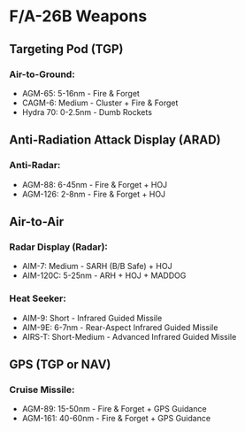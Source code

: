# F/A-26B Weapons

## **Targeting Pod (TGP)**

### **Air-to-Ground:**

- AGM-65: 5-16nm - Fire & Forget
- CAGM-6: Medium - Cluster + Fire & Forget
- Hydra 70: 0-2.5nm - Dumb Rockets

## **Anti-Radiation Attack Display (ARAD)**

### **Anti-Radar:**

- AGM-88: 6-45nm - Fire & Forget + HOJ
- AGM-126: 2-8nm - Fire & Forget + HOJ

## **Air-to-Air**

### **Radar Display (Radar):**

- AIM-7: Medium - SARH (B/B Safe) + HOJ
- AIM-120C: 5-25nm - ARH + HOJ + MADDOG

### **Heat Seeker:**

- AIM-9: Short - Infrared Guided Missile
- AIM-9E: 6-7nm - Rear-Aspect Infrared Guided Missile
- AIRS-T: Short-Medium - Advanced Infrared Guided Missile

## **GPS (TGP or NAV)**

### **Cruise Missile:**

- AGM-89: 15-50nm - Fire & Forget + GPS Guidance
- AGM-161: 40-60nm - Fire & Forget + GPS Guidance
